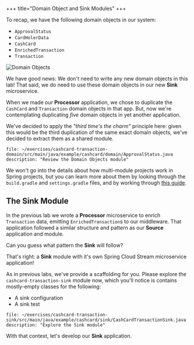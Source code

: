 +++
title="Domain Object and Sink Modules"
+++

To recap, we have the following domain objects in our system:

- `ApprovalStatus`
- `CardHolerData`
- `CashCard`
- `EnrichedTransaction`
- `Transaction`

![Domain Objects](/workshop/content/assets/domain-objects.svg)

We have good news: We don't need to write any new domain objects in this lab! That said, we do need to use these domain objects in our new **Sink** microservice.

When we made our **Processor** application, we chose to duplicate the `CashCard` and `Transaction` domain objects in that app. But, now we're contemplating duplicating _five_ domain objects in yet another application.

We've decided to apply the _"third time's the charm"_ principle here: given this would be the third duplication of the same exact domain objects, we've decided to extract them as a shared module.

```editor:open-file
file: ~/exercises/cashcard-transaction-domain/src/main/java/example/cashcard/domain/ApprovalStatus.java
description: "Review the Domain Objects module"
```

We won't go into the details about how multi-module projects work in Spring projects, but you can learn more about them by looking through the `build.gradle` and `settings.gradle` files, and by working through [this guide](https://spring.io/guides/gs/multi-module).

## The Sink Module

In the previous lab we wrote a **Processor** microservice to enrich `Transaction` data, emitting `EnrichedTransaction`s to our middleware. That application followed a similar structure and pattern as our **Source** application and module.

Can you guess what pattern the **Sink** will follow?

That's right: a **Sink** module with it's own Spring Cloud Stream microservice application!

As in previous labs, we've provide a scaffolding for you. Please explore the `cashcard-transaction-sink` module now, which you'll notice is contains mostly-empty classes for the following:

- A sink configuration
- A sink test

```editor:open-file
file: ~/exercises/cashcard-transaction-sink/src/main/java/example/cashcard/sink/CashCardTransactionSink.java
description: "Explore the Sink module"
```

With that context, let's develop our **Sink** application.
